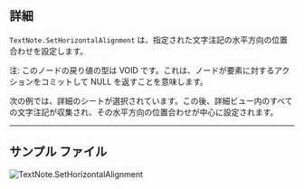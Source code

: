 ## 詳細
`TextNote.SetHorizontalAlignment` は、指定された文字注記の水平方向の位置合わせを設定します。

注: このノードの戻り値の型は VOID です。これは、ノードが要素に対するアクションをコミットして NULL を返すことを意味します。

次の例では、詳細のシートが選択されています。この後、詳細ビュー内のすべての文字注記が収集され、その水平方向の位置合わせが中心に設定されます。
___
## サンプル ファイル

![TextNote.SetHorizontalAlignment](./Revit.Elements.TextNote.SetHorizontalAlignment_img.jpg)
